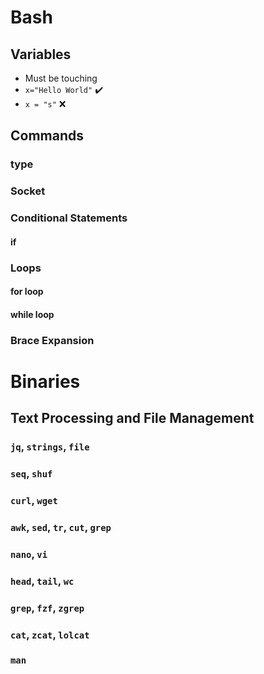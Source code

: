 # Bash

## Variables
- Must be touching
- `x="Hello World"` ✔️
- `x = "s"` ❌

## Commands
### type

### Socket

### Conditional Statements
#### if

### Loops
#### for loop
#### while loop

### Brace Expansion

# Binaries

## Text Processing and File Management
### `jq`, `strings`, `file`
### `seq`, `shuf`
### `curl`, `wget`
### `awk`, `sed`, `tr`, `cut`, `grep`
### `nano`, `vi`
### `head`, `tail`, `wc`
### `grep`, `fzf`, `zgrep`
### `cat`, `zcat`, `lolcat`
### `man`

